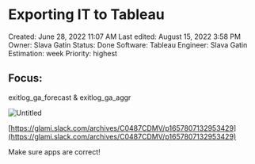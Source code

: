 # Exporting IT to Tableau

Created: June 28, 2022 11:07 AM
Last edited: August 15, 2022 3:58 PM
Owner: Slava Gatin
Status: Done
Software: Tableau
Engineer: Slava Gatin
Estimation: week
Priority: highest

## Focus:

exitlog_ga_forecast & exitlog_ga_aggr

![Untitled](Exporting%20IT%20to%20Tableau%20478209b5bb8742bbaed035b9ce521fbb/Untitled.png)

[https://glami.slack.com/archives/C0487CDMV/p1657807132953429](https://glami.slack.com/archives/C0487CDMV/p1657807132953429)

Make sure apps are correct!
